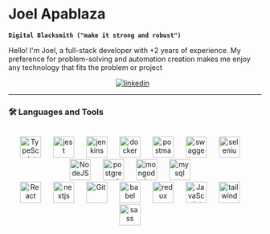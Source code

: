# Joel Apablaza

**`Digital Blacksmith ("make it strong and robust")`**

Hello! I'm Joel, a full-stack developer with +2 years of experience. My preference for problem-solving and automation creation makes me enjoy any technology that fits the problem or project

<div align="center">
<a href="https://www.linkedin.com/in/joel-apablaza-350bb1223/" target="_blank"><img alt="linkedin" style="padding-right:10px;" src="https://img.shields.io/badge/LinkedIn-blue?style=for-the-badge&logo=linkedin&logoColor=white"/></a>
</div>

---

### 🛠️ Languages and Tools


          

<br />
<div align="center" >
<img  alt="TypeScript" width="42px" style="padding-right:20px;" src="https://cdn.jsdelivr.net/gh/devicons/devicon/icons/typescript/typescript-plain.svg" />
<img  alt="jest" width="42px" style="padding-right:20px;" src="https://cdn.jsdelivr.net/gh/devicons/devicon/icons/jest/jest-plain.svg" />
<img  alt="jenkins" width="42px" style="padding-right:20px;" src="https://cdn.jsdelivr.net/gh/devicons/devicon/icons/jenkins/jenkins-original.svg" />
<img  alt="docker" width="42px" style="padding-right:20px;" src="https://cdn.jsdelivr.net/gh/devicons/devicon/icons/docker/docker-original.svg" />
<img  alt="postman" width="42px" style="padding-right:20px;" src="https://www.svgrepo.com/show/354202/postman-icon.svg" />
<img  alt="swagger" width="42px" style="padding-right:20px;" src="https://www.svgrepo.com/show/374111/swagger.svg" />
<img  alt="selenium" width="42px" style="padding-right:20px;" src="https://cdn.jsdelivr.net/gh/devicons/devicon/icons/selenium/selenium-original.svg" />
<img  alt="NodeJS" width="42px" style="padding-right:20px;" src="https://cdn.jsdelivr.net/gh/devicons/devicon/icons/nodejs/nodejs-original.svg" />
<img  alt="postgresql" width="42px" style="padding-right:20px;" src="https://cdn.jsdelivr.net/gh/devicons/devicon/icons/postgresql/postgresql-original.svg" />
<img  alt="mongodb" width="42px" style="padding-right:20px;" src="https://cdn.jsdelivr.net/gh/devicons/devicon/icons/mongodb/mongodb-original.svg" />
<img  alt="mysql" width="42px" style="padding-right:20px;" src="https://cdn.jsdelivr.net/gh/devicons/devicon/icons/mysql/mysql-original-wordmark.svg" />
  <br/>
<img  alt="React" width="42px" style="padding-right:20px;" src="https://cdn.jsdelivr.net/gh/devicons/devicon/icons/react/react-original.svg" />
<img  alt="nextjs" width="42px" style="padding-right:20px;"  <img src="https://cdn.jsdelivr.net/gh/devicons/devicon/icons/nextjs/nextjs-original.svg" />
<img  alt="Git" width="42px" style="padding-right:20px;" src="https://cdn.jsdelivr.net/gh/devicons/devicon/icons/git/git-original.svg" />
<img  alt="babel" width="42px" style="padding-right:20px;" src="https://cdn.jsdelivr.net/gh/devicons/devicon/icons/babel/babel-original.svg" />
<img  alt="redux" width="42px" style="padding-right:20px;" src="https://cdn.jsdelivr.net/gh/devicons/devicon/icons/redux/redux-original.svg" />
<img  alt="JavaScript" width="42px" style="padding-right:20px;" src="https://cdn.jsdelivr.net/gh/devicons/devicon/icons/javascript/javascript-plain.svg" />
<img  alt="tailwindcss" width="42px" style="padding-right:20px;"src="https://cdn.jsdelivr.net/gh/devicons/devicon@latest/icons/tailwindcss/tailwindcss-original.svg" />  
<img  alt="sass" width="42px" style="padding-right:20px;" src="https://cdn.jsdelivr.net/gh/devicons/devicon/icons/sass/sass-original.svg" />
</div>
<br />
